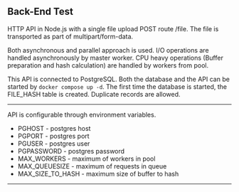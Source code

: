 ## Back-End Test
HTTP API in Node.js with a single file upload POST route /file.
The file is transported as part of multipart/form-data.

Both asynchronous and parallel approach is used.
I/O operations are handled asynchronously by master worker.
CPU heavy operations (Buffer preparation and hash calculation) are handled by workers from pool.

This API is connected to PostgreSQL.
Both the database and the API can be started by ``docker compose up -d``.
The first time the database is started, the FILE_HASH table is created.
Duplicate records are allowed.

---
API is configurable through environment variables.
- PGHOST - postgres host
- PGPORT - postgres port
- PGUSER - postgres user
- PGPASSWORD - postgres password
- MAX_WORKERS - maximum of workers in pool
- MAX_QUEUESIZE - maximum of requests in queue
- MAX_SIZE_TO_HASH - maximum size of buffer to hash
---
